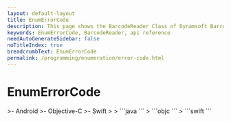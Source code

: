 ```yaml
---
layout: default-layout
title: EnumErrorCode
description: This page shows the BarcodeReader Class of Dynamsoft Barcode Reader JavaScript SDK.
keywords: EnumErrorCode, BarcodeReader, api reference
needAutoGenerateSidebar: false
noTitleIndex: true
breadcrumbText: EnumErrorCode
permalink: /programming/enumeration/error-code.html
---
```



# EnumErrorCode

<div class="sample-code-prefix template2"></div>
   >- Android
   >- Objective-C
   >- Swift
   >
>
```java
```
>
```objc
```
>
```swift
```
